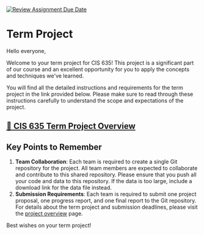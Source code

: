 [![Review Assignment Due Date](https://classroom.github.com/assets/deadline-readme-button-22041afd0340ce965d47ae6ef1cefeee28c7c493a6346c4f15d667ab976d596c.svg)](https://classroom.github.com/a/oMLd-9ZB)
# Term Project

Hello everyone,

Welcome to your term project for CIS 635! This project is a significant part of our course and an excellent opportunity for you to apply the concepts and techniques we've learned.

You will find all the detailed instructions and requirements for the term project in the link provided below. Please make sure to read through these instructions carefully to understand the scope and expectations of the project.

## [📎 CIS 635 Term Project Overview](https://gvsu-cis635.github.io/project/project-overview.html)

## Key Points to Remember

1. **Team Collaboration**: Each team is required to create a single Git repository for the project. All team members are expected to collaborate and contribute to this shared repository. Please ensure that you push all your code and data to this repository. If the data is too large, include a download link for the data file instead.
2. **Submission Requirements**: Each team is required to submit one project proposal, one progress report, and one final report to the Git repository. For details about the term project and submission deadlines, please visit the [project overview](https://gvsu-cis635.github.io/project/project-overview.html) page.

Best wishes on your term project!
